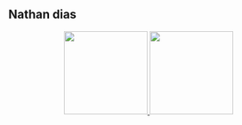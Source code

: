 ## Nathan dias

<div align="center">
  <a href="https://github.com/Nathandiassoares" target="_blank">
  <img height="150em" src="https://github-readme-stats.vercel.app/api?username=Nathandiassoares&show_icons=true&theme=dark&include_all_commits=true&count_private=true"/>
  <img height="150em" src="https://github-readme-stats.vercel.app/api/top-langs/?username=Nathandiassoares&layout=compact&langs_count=7&theme=dark"/>
</div>
